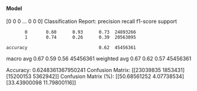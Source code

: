 #### Model
[0 0 0 ... 0 0 0]
Classification Report:
              precision    recall  f1-score   support

           0       0.60      0.93      0.73  24893266
           1       0.74      0.26      0.39  20563095

    accuracy                           0.62  45456361
   macro avg       0.67      0.59      0.56  45456361
weighted avg       0.67      0.62      0.57  45456361

Accuracy: 0.6248361367950241
Confusion Matrix:
[[23039835  1853431]
 [15200153  5362942]]
Confusion Matrix (%):
[[50.68561252  4.07738534]
 [33.43900098 11.79800116]]
